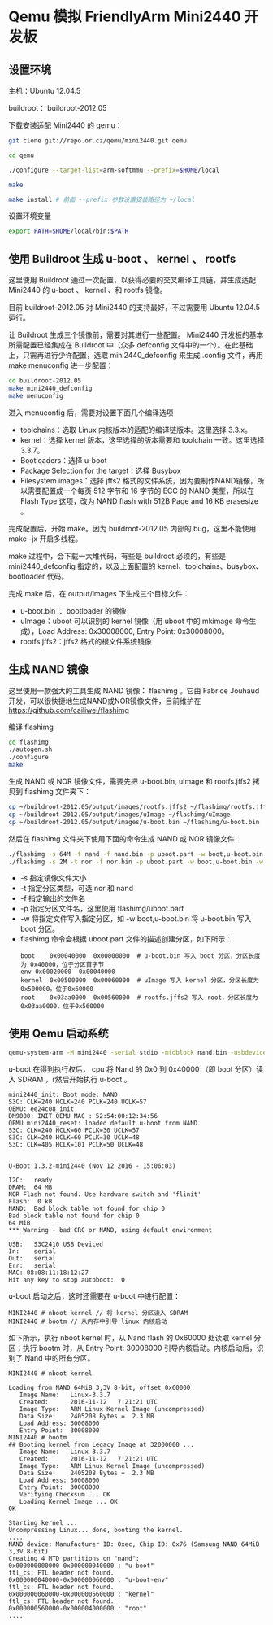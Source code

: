 # Qemu 模拟 FriendlyArm Mini2440 开发板

## 设置环境

主机：Ubuntu 12.04.5

buildroot： buildroot-2012.05

下载安装适配 Mini2440 的 qemu：
```sh
git clone git://repo.or.cz/qemu/mini2440.git qemu

cd qemu

./configure --target-list=arm-softmmu --prefix=$HOME/local

make

make install # 前面 --prefix 参数设置安装路径为 ~/local
```

设置环境变量
```sh
export PATH=$HOME/local/bin:$PATH 
```

## 使用 Buildroot 生成 u-boot 、 kernel 、 rootfs

这里使用 Buildroot 通过一次配置，以获得必要的交叉编译工具链，并生成适配 Mini2440 的 u-boot 、 kernel 、和 rootfs 镜像。

目前 buildroot-2012.05 对 Mini2440 的支持最好，不过需要用 Ubuntu 12.04.5 运行。

让 Buildroot 生成三个镜像前，需要对其进行一些配置。 Mini2440 开发板的基本所需配置已经集成在 Buildroot 中（众多 defconfig 文件中的一个）。在此基础上，只需再进行少许配置，选取 mini2440_defconfig 来生成 .config 文件，再用 make menuconfig 进一步配置：

```sh
cd buildroot-2012.05
make mini2440_defconfig
make menuconfig
```

进入 menuconfig 后，需要对设置下面几个编译选项

- toolchains：选取 Linux 内核版本的适配的编译链版本。这里选择 3.3.x。
- kernel：选择 kernel 版本，这里选择的版本需要和 toolchain 一致。这里选择 3.3.7。
- Bootloaders：选择 u-boot
- Package Selection for the target：选择 Busybox
- Filesystem images：选择  jffs2 格式的文件系统，因为要制作NAND镜像，所以需要配置成一个每页 512 字节和 16 字节的 ECC 的 NAND 类型，所以在 Flash Type 这项，改为 NAND flash with 512B Page and 16 KB erasesize 。

完成配置后，开始 make。因为 buildroot-2012.05 内部的 bug，这里不能使用 make -jx 开启多线程。

make 过程中，会下载一大堆代码，有些是 buildroot 必须的，有些是 mini2440_defconfig 指定的，以及上面配置的 kernel、toolchains、busybox、 bootloader 代码。

完成 make 后，在 output/images 下生成三个目标文件：
- u-boot.bin ： bootloader 的镜像
- uImage：uboot 可以识别的 kernel 镜像（用 uboot 中的 mkimage 命令生成），Load Address: 0x30008000, Entry Point: 0x30008000。
- rootfs.jffs2：jffs2 格式的根文件系统镜像

## 生成 NAND 镜像

这里使用一款强大的工具生成 NAND 镜像： flashimg 。它由 Fabrice Jouhaud 开发，可以很快捷地生成NAND或NOR镜像文件，目前维护在 https://github.com/cailiwei/flashimg

编译 flashimg
```sh
cd flashimg 
./autogen.sh 
./configure 
make 
```

生成 NAND 或 NOR 镜像文件，需要先把 u-boot.bin, uImage 和 rootfs.jffs2 拷贝到 flashimg 文件夹下：
```sh
cp ~/buildroot-2012.05/output/images/rootfs.jffs2 ~/flashimg/rootfs.jffs2 
cp ~/buildroot-2012.05/output/images/uImage ~/flashimg/uImage 
cp ~/buildroot-2012.05/output/images/u-boot.bin ~/flashimg/u-boot.bin 
```

然后在 flashimg 文件夹下使用下面的命令生成 NAND 或 NOR 镜像文件：
```sh
./flashimg -s 64M -t nand -f nand.bin -p uboot.part -w boot,u-boot.bin -w kernel,uImage -w root,rootfs.jffs2 -z 512 # 生成 NAND 镜像
./flashimg -s 2M -t nor -f nor.bin -p uboot.part -w boot,u-boot.bin -w kernel,uImage -w root,rootfs.jffs2 # 生成 NAND 镜像
```
- -s 指定镜像文件大小
- -t 指定分区类型，可选 nor 和 nand
- -f 指定输出的文件名
- -p 指定分区文件名，这里使用 flashimg/uboot.part
- -w 将指定文件写入指定分区，如 -w boot,u-boot.bin 将 u-boot.bin 写入 boot 分区。
- flashimg 命令会根据 uboot.part 文件的描述创建分区，如下所示：
    ```
    boot	0x00040000	0x00000000  # u-boot.bin 写入 boot 分区，分区长度为 0x40000，位于分区首字节
    env	0x00020000	0x00040000
    kernel	0x00500000	0x00060000  # uImage 写入 kernel 分区，分区长度为 0x500000，位于0x60000
    root	0x03aa0000	0x00560000  # rootfs.jffs2 写入 root，分区长度为 0x03aa0000，位于0x560000
    ```

## 使用 Qemu 启动系统

```sh
qemu-system-arm -M mini2440 -serial stdio -mtdblock nand.bin -usbdevice mouse
```

u-boot 在得到执行权后， cpu 将 Nand 的 0x0 到 0x40000 （即 boot 分区）读入 SDRAM ，r然后开始执行 u-boot 。
```
mini2440_init: Boot mode: NAND
S3C: CLK=240 HCLK=240 PCLK=240 UCLK=57
QEMU: ee24c08_init
DM9000: INIT QEMU MAC : 52:54:00:12:34:56
QEMU mini2440_reset: loaded default u-boot from NAND
S3C: CLK=240 HCLK=60 PCLK=30 UCLK=57
S3C: CLK=240 HCLK=60 PCLK=30 UCLK=48
S3C: CLK=405 HCLK=101 PCLK=50 UCLK=48


U-Boot 1.3.2-mini2440 (Nov 12 2016 - 15:06:03)

I2C:   ready
DRAM:  64 MB
NOR Flash not found. Use hardware switch and 'flinit'
Flash:  0 kB
NAND:  Bad block table not found for chip 0
Bad block table not found for chip 0
64 MiB
*** Warning - bad CRC or NAND, using default environment

USB:   S3C2410 USB Deviced
In:    serial
Out:   serial
Err:   serial
MAC: 08:08:11:18:12:27
Hit any key to stop autoboot:  0 
```

u-boot 启动之后，这时还需要在 u-boot 中进行配置：
```
MINI2440 # nboot kernel // 将 kernel 分区读入 SDRAM
MINI2440 # bootm // 从内存中引导 linux 内核启动
```

如下所示，执行 nboot kernel 时，从 Nand flash 的 0x60000 处读取 kernel 分区；执行 bootm 时，从 Entry Point: 30008000 引导内核启动。内核启动后，识别了 Nand 中的所有分区。
```
MINI2440 # nboot kernel

Loading from NAND 64MiB 3,3V 8-bit, offset 0x60000
   Image Name:   Linux-3.3.7
   Created:      2016-11-12   7:21:21 UTC
   Image Type:   ARM Linux Kernel Image (uncompressed)
   Data Size:    2405208 Bytes =  2.3 MB
   Load Address: 30008000
   Entry Point:  30008000
MINI2440 # bootm
## Booting kernel from Legacy Image at 32000000 ...
   Image Name:   Linux-3.3.7
   Created:      2016-11-12   7:21:21 UTC
   Image Type:   ARM Linux Kernel Image (uncompressed)
   Data Size:    2405208 Bytes =  2.3 MB
   Load Address: 30008000
   Entry Point:  30008000
   Verifying Checksum ... OK
   Loading Kernel Image ... OK
OK

Starting kernel ...
Uncompressing Linux... done, booting the kernel.
....
NAND device: Manufacturer ID: 0xec, Chip ID: 0x76 (Samsung NAND 64MiB 3,3V 8-bit)
Creating 4 MTD partitions on "nand":
0x000000000000-0x000000040000 : "u-boot"
ftl_cs: FTL header not found.
0x000000040000-0x000000060000 : "u-boot-env"
ftl_cs: FTL header not found.
0x000000060000-0x000000560000 : "kernel"
ftl_cs: FTL header not found.
0x000000560000-0x000004000000 : "root"
....
```

 